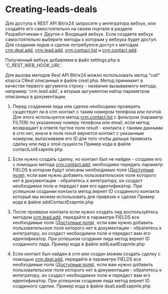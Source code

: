 # Creating-leads-deals

Для доступа к REST API Bitrix24 запросите у интегратора вебхук, или создайте его самостоятельно на своем портале в разделе Разработчикам-> Другое-> Входящий вебхук.
Если создаете вебхук самостоятельно выберите методы к которым у вебхука будет доступ. Для создания лидов и сделок потребуется доступ к методам [crm.deal.add](https://dev.1c-bitrix.ru/rest_help/crm/cdeals/crm_deal_add.php), [crm.lead.add](https://dev.1c-bitrix.ru/rest_help/crm/leads/crm_lead_add.php), [crm.contact.list](https://dev.1c-bitrix.ru/rest_help/crm/contacts/crm_contact_list.php) и [crm.contact.add](https://dev.1c-bitrix.ru/rest_help/crm/contacts/crm_contact_add.php).

Полученный вебхук добавляем в файл settings.php в 'C_REST_WEB_HOOK_URL'.

Для вызова методов Rest API Bitrix24 можно использовать метод "call" класса CRest описанный в файле crest.php. Метод принимает в качестве первого аргумента строку - название вызываемого метода, например 'crm.lead.add', а вторым аргументом набор параметров описанных в документации. 

1) Перед созданием лида или сделки необходимо проверить существует ли в crm контакт с таким номером телефона или почтой.
Для этого используется метод [crm.contact.list](https://dev.1c-bitrix.ru/rest_help/crm/contacts/crm_contact_list.php) с фильтром (параметр FILTER) по указанному номеру телефона или email, если метод возвращает в ответе пустое поле result - контакта с такими данными в crm нет, иначе в поле result вернется контакт с указанным номером, вытаскиваем его ID для того чтобы дальше привязать сделку или лид к этой сущности
Пример кода в файле contactListExapmle.php

2) Если нужно создать сделку, но контакт был не найден - создаем его с помощью метода [crm.contact.add](https://dev.1c-bitrix.ru/rest_help/crm/contacts/crm_contact_add.php), необходимо передать параметр FIELDS в котором будут описаны необходимые поля ([Доступные поля](https://dev.1c-bitrix.ru/rest_help/crm/contacts/crm_contact_fields.php)), если вам нужно добавить пользовательское поле которого нет в документации - обратитесь к интегратору, он создаст необходимое поле и передаст вам его идентификатор.
При успешном создании контакта метод вернет ID созданного контакта который мы можем использовать для привязке к сделке
Пример кода в файле addContactExapmle.php

3) После проверки контакта если нужно создать лид воспользуйтесь методом [crm.lead.add](https://dev.1c-bitrix.ru/rest_help/crm/leads/crm_lead_add.php), передайте в параметре FIELDS все необходимые поля ([Доступные поля](https://dev.1c-bitrix.ru/rest_help/crm/leads/crm_lead_fields.php)), если вам нужно добавить пользовательское поле которого нет в документации - обратитесь к интегратору, он создаст необходимое поле и передаст вам его идентификатор.
При успешном создании лида метод вернет ID созданного лида.
Пример кода в файле addLeadExapmle.php

4) Если контакт был найден в crm или создан можем создать сделку с помощью [crm.deal.add](https://dev.1c-bitrix.ru/rest_help/crm/cdeals/crm_deal_add.php), передайте в параметре FIELDS все необходимые поля ([Доступные поля](https://dev.1c-bitrix.ru/rest_help/crm/cdeals/crm_deal_fields.php)), если вам нужно добавить пользовательское поле которого нет в документации - обратитесь к интегратору, он создаст необходимое поле и передаст вам его идентификатор.
При успешном создании лида метод вернет ID созданного сделки.
Пример кода в файле dealLeadExapmle.php
